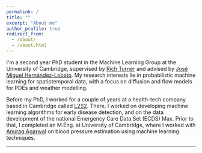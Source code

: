 ```yaml
---
permalink: /
title: ""
excerpt: "About me"
author_profile: true
redirect_from: 
  - /about/
  - /about.html
---
```


I'm a second year PhD student in the Machine Learning Group at the University of Cambridge, supervised by [Rich Turner](https://mlg.eng.cam.ac.uk/people/richard-turner/) and advised by [José Miguel Hernández-Lobato](https://mlg.eng.cam.ac.uk/people/jose-miguel-hernandez-lobato/). My research interests lie in probabilistic machine learning for spatiotemporal data, with a focus on diffusion and flow models for PDEs and weather modelling.

Before my PhD, I worked for a couple of years at a health-tech company based in Cambridge called [L2S2](https://l2s2.com/). There, I worked on developing machine learning algorithms for early disease detection, and on the data development of the national Emergency Care Data Set (ECDS) Max. Prior to that, I completed an M.Eng. at University of Cambridge, where I worked with [Anurag Agarwal](https://www.eng.cam.ac.uk/profiles/aa406) on blood pressure estimation using machine learning techniques.

---

